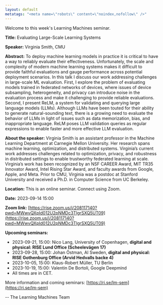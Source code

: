 ```yaml
---
layout: default
metatags: "<meta name=\"robots\" content=\"noindex,nofollow\" />"
---
```

 
Welcome to this week's Learning Machines seminar.

**Title:** Evaluating Large-Scale Learning Systems

**Speaker:** Virginia Smith, CMU

**Abstract:** To deploy machine learning models in practice it is critical to have a way to reliably evaluate their effectiveness. Unfortunately, the scale and complexity of modern machine learning systems makes it difficult to provide faithful evaluations and gauge performance across potential deployment scenarios. In this talk I discuss our work addressing challenges in large-scale ML evaluation. First, I explore the problem of evaluating models trained in federated networks of devices, where issues of device subsampling, heterogeneity, and privacy can introduce noise in the evaluation process and make it challenging to provide reliable evaluations. Second, I present ReLM, a system for validating and querying large language models (LLMs). Although LLMs have been touted for their ability to generate natural-sounding text, there is a growing need to evaluate the behavior of LLMs in light of issues such as data memorization, bias, and inappropriate language. ReLM poses LLM validation queries as regular expressions to enable faster and more effective LLM evaluation.

**About the speaker:** Virginia Smith is an assistant professor in the Machine Learning Department at Carnegie Mellon University. Her research spans machine learning, optimization, and distributed systems. Virginia’s current work addresses challenges related to optimization, privacy, and robustness in distributed settings to enable trustworthy federated learning at scale. Virginia’s work has been recognized by an NSF CAREER Award, MIT TR35 Innovator Award, Intel Rising Star Award, and faculty awards from Google, Apple, and Meta. Prior to CMU, Virginia was a postdoc at Stanford University and received a Ph.D. in Computer Science from UC Berkeley.

**Location:** This is an online seminar. Connect using Zoom.

**Date:** 2023-09-14 15:00

**Zoom link:** [https://rise.zoom.us/j/208117140?pwd=MWwvQXpId012U2pNMDc3TlgrSXQ5UT09](https://rise.zoom.us/j/208117140?pwd=MWwvQXpId012U2pNMDc3TlgrSXQ5UT09)

**Upcoming seminars:**

* 2023-09-21, 15:00: Nico Lang, University of Copenhagen, **digital and physical: RISE Lund Office (Scheelevägen 17)**
* 2023-09-28, 15:00: Johan Östman, AI Sweden, **digital and physical: RISE Gothenburg Office (Arvid Hedvalls backe 4)**
* 2023-10-05, 15:00: Klaus-Robert Müller, TU Berlin
* 2023-10-19, 15:00: Valentin De Bortoli, Google Deepmind
* All times are in CET.

More information and coming seminars: [https://ri.se/lm-sem](https://ri.se/lm-sem)

-- The Learning Machines Team

